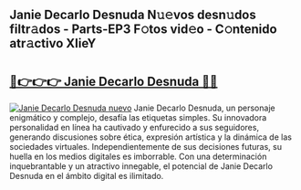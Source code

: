 ## Janie Decarlo Desnuda N𝚞𝚎vos desn𝚞dos filtr𝚊dos - Parts-EP3 F𝚘tos vid𝚎o - C𝚘ntenido atr𝚊ctivo XIieY

# <h2><a href="http://mb0ofo.tromn.icu/?c=Janie+Decarlo+Desnuda">🔗👉👉👉 Janie Decarlo Desnuda 🔗🔗</a></h2>

[![Janie Decarlo Desnuda nuevo](https://i.imgur.com/pEAQMta.gif)](http://mb0ofo.tromn.icu/?c=Janie+Decarlo+Desnuda)
Janie Decarlo Desnuda, un personaje enigmático y complejo, desafía las etiquetas simples. Su innovadora personalidad en línea ha cautivado y enfurecido a sus seguidores, generando discusiones sobre ética, expresión artística y la dinámica de las sociedades virtuales. Independientemente de sus decisiones futuras, su huella en los medios digitales es imborrable. Con una determinación inquebrantable y un atractivo innegable, el potencial de Janie Decarlo Desnuda en el ámbito digital es ilimitado.
